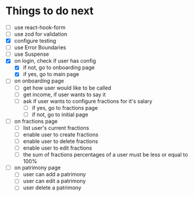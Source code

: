 # Things to do next

 - [ ] use react-hook-form
 - [ ] use zod for validation
 - [x] configure testing
 - [ ] use Error Boundaries
 - [ ] use Suspense
 - [x] on login, check if user has config
   - [x] if not, go to onboarding page
   - [x] if yes, go to main page
 - [ ] on onboarding page
   - [ ] get how user would like to be called
   - [ ] get income, if user wants to say it
   - [ ] ask if user wants to configure fractions for it's salary
     - [ ] if yes, go to fractions page
     - [ ] if not, go to initial page
 - [ ] on fractions page
   - [ ] list user's current fractions
   - [ ] enable user to create fractions
   - [ ] enable user to delete fractions
   - [ ] enable user to edit fractions
   - [ ] the sum of fractions percentages of a user must be less or equal to 100%
 - [ ] on patrimony page
   - [ ] user can add a patrimony
   - [ ] user can edit a patrimony
   - [ ] user delete a patrimony 